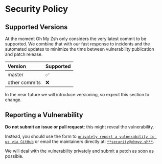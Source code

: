 # Security Policy

## Supported Versions

At the moment Oh My Zsh only considers the very latest commit to be supported.
We combine that with our fast response to incidents and the automated updates to
minimize the time between vulnerability publication and patch release.

| Version       | Supported          |
| :------------ | :----------------- |
| master        | :white_check_mark: |
| other commits | :x:                |

In the near future we will introduce versioning, so expect this section to
change.

## Reporting a Vulnerability

**Do not submit an issue or pull request**: this might reveal the vulnerability.

Instead, you should use the form to
[`privately report a vulnerability to us via GitHub`](HTTPS://GitHub.Com/ohmyzsh/ohmyzsh/security/advisories/new)
or email the maintainers directly at:
[`**security@ohmyz.sh**`](mailto:security@ohmyz.sh).

We will deal with the vulnerability privately and submit a patch as soon as
possible.
